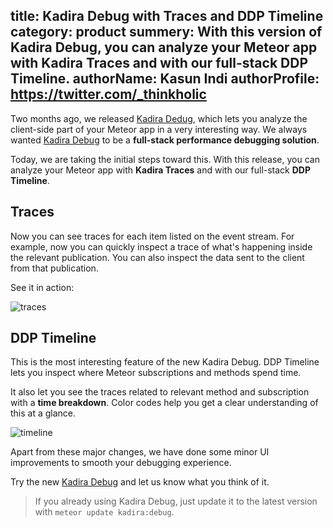 title: Kadira Debug with Traces and DDP Timeline
category: product
summery: With this version of Kadira Debug, you can analyze your Meteor app with Kadira Traces and with our full-stack DDP Timeline.
authorName: Kasun Indi
authorProfile: https://twitter.com/_thinkholic
---

Two months ago, we released [Kadira Dedug][1], which lets you analyze the client-side part of your Meteor app in a very interesting way. We always wanted [Kadira Debug](https://kadira.io/platform/kadira-debug/overview) to be a **full-stack performance debugging solution**.

Today, we are taking the initial steps toward this. With this release, you can analyze your Meteor app with **Kadira Traces** and with our full-stack **DDP Timeline**.

## Traces

Now you can see traces for each item listed on the event stream. For example, now you can quickly inspect a trace of what's happening inside the relevant publication. You can also inspect the data sent to the client from that publication.

See it in action:

![traces](https://cldup.com/Qovised6fm.gif)

## DDP Timeline

This is the most interesting feature of the new Kadira Debug. DDP Timeline lets you inspect where Meteor subscriptions and methods spend time. 

It also let you see the traces related to relevant method and subscription with a **time breakdown**. Color codes help you get a clear understanding of this at a glance.

![timeline](https://cldup.com/WgFQmBVSxJ.gif)

Apart from these major changes, we have done some minor UI improvements to smooth your debugging experience.

Try the new [Kadira Debug](https://kadira.io/platform/kadira-debug/overview) and let us know what you think of it.

> If you already using Kadira Debug, just update it to the latest version with `meteor update kadira:debug`.

[1]: https://kadira.io/blog/product/introducing-kadira-debug
[2]: https://kadira.io/blog/product/introducing-kadira-debug-v2

